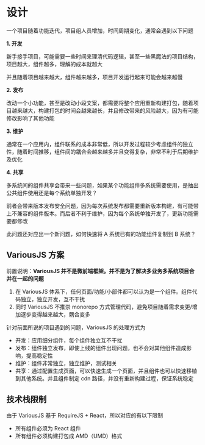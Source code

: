 # 设计

一个项目随着功能迭代，项目组人员增加，时间周期变化，通常会遇到以下问题

**1. 开发**

新手接手项目，可能需要一些时间来理清代码逻辑，甚至一些黑魔法的项目结构，项目越大，组件越多，理解的成本就越大

并且随着项目越来越大，组件越来越多，项目开发运行起来可能会越来越慢

**2. 发布**

改动一个小功能，甚至是改动小段文案，都需要将整个应用重新构建打包，随着项目越来越大，构建打包的时间会越来越长，并且修改带来的风险越大，因为有可能修改影响了其他功能

**3. 维护**

通常在一个应用内，组件联系的成本非常低，所以开发过程较少考虑组件的独立性，随着时间推移，组件间的耦合会越来越多并且变得复杂，非常不利于后期维护及优化

**4. 共享**

多系统间的组件共享会带来一些问题，如果某个功能组件多系统需要使用，是抽出公共组件使用还是每个系统单独开发？

前者会带来版本发布安全问题，因为每次系统发布都需要重新版本构建，有可能带上不兼容的组件版本。而后者不利于维护，因为每个系统单独开发了，更新功能需要都修改

此问题还对应出一个新问题，如何快速将 A 系统已有的功能组件复制到 B 系统？

## VariousJS 方案

前置说明：**VariousJS 并不是微前端框架。并不是为了解决多业务多系统项目合并在一起的问题**

1. 在 VariousJS 体系下，任何页面/功能/小部件都可以认为是一个组件。组件代码独立，独立开发，互不干扰
2. 同时 VariousJS 不推崇 monorepo 方式管理代码，避免项目随着需求变更/增加逐步变得越来越大，耦合变多

针对前面所说的项目遇到的问题，VariousJS 的处理方式为

- 开发：应用细分组件，每个组件独立互不干扰
- 发布：组件独立发布，即使上线的组件出现问题，也不会对其他组件造成影响，提高稳定性
- 维护：组件非常独立，独立维护，测试相关
- 共享：通过配置生成页面，可以快速生成一个页面，并且组件也可以快速移植到其他系统。并且组件制定 cdn 路径，并没有重新构建过程，保证系统稳定

## 技术栈限制

由于 VariousJS 基于 RequireJS + React，所以对应的有以下限制

- 所有组件必须为 React 组件
- 所有组件必须构建打包成 AMD（UMD）格式
